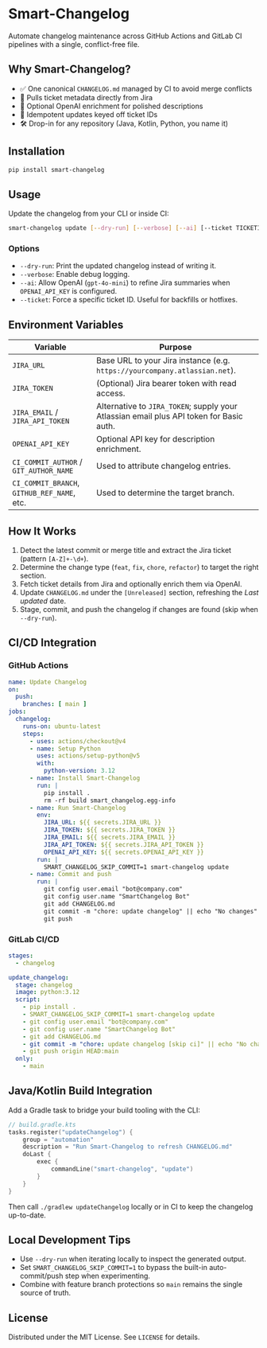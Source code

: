 # Smart-Changelog

Automate changelog maintenance across GitHub Actions and GitLab CI pipelines with a single, conflict-free file.

## Why Smart-Changelog?
- ✅ One canonical `CHANGELOG.md` managed by CI to avoid merge conflicts
- 🔗 Pulls ticket metadata directly from Jira
- 🤖 Optional OpenAI enrichment for polished descriptions
- 🔁 Idempotent updates keyed off ticket IDs
- 🛠️ Drop-in for any repository (Java, Kotlin, Python, you name it)

## Installation
```bash
pip install smart-changelog
```

## Usage
Update the changelog from your CLI or inside CI:
```bash
smart-changelog update [--dry-run] [--verbose] [--ai] [--ticket TICKETID]
```

### Options
- `--dry-run`: Print the updated changelog instead of writing it.
- `--verbose`: Enable debug logging.
- `--ai`: Allow OpenAI (`gpt-4o-mini`) to refine Jira summaries when `OPENAI_API_KEY` is configured.
- `--ticket`: Force a specific ticket ID. Useful for backfills or hotfixes.

## Environment Variables
| Variable | Purpose |
| --- | --- |
| `JIRA_URL` | Base URL to your Jira instance (e.g. `https://yourcompany.atlassian.net`). |
| `JIRA_TOKEN` | (Optional) Jira bearer token with read access. |
| `JIRA_EMAIL` / `JIRA_API_TOKEN` | Alternative to `JIRA_TOKEN`; supply your Atlassian email plus API token for Basic auth. |
| `OPENAI_API_KEY` | Optional API key for description enrichment. |
| `CI_COMMIT_AUTHOR` / `GIT_AUTHOR_NAME` | Used to attribute changelog entries. |
| `CI_COMMIT_BRANCH`, `GITHUB_REF_NAME`, etc. | Used to determine the target branch. |

## How It Works
1. Detect the latest commit or merge title and extract the Jira ticket (pattern `[A-Z]+-\d+`).
2. Determine the change type (`feat`, `fix`, `chore`, `refactor`) to target the right section.
3. Fetch ticket details from Jira and optionally enrich them via OpenAI.
4. Update `CHANGELOG.md` under the `[Unreleased]` section, refreshing the _Last updated_ date.
5. Stage, commit, and push the changelog if changes are found (skip when `--dry-run`).

## CI/CD Integration
### GitHub Actions
```yaml
name: Update Changelog
on:
  push:
    branches: [ main ]
jobs:
  changelog:
    runs-on: ubuntu-latest
    steps:
      - uses: actions/checkout@v4
      - name: Setup Python
        uses: actions/setup-python@v5
        with:
          python-version: 3.12
      - name: Install Smart-Changelog
        run: |
          pip install .
          rm -rf build smart_changelog.egg-info
      - name: Run Smart-Changelog
        env:
          JIRA_URL: ${{ secrets.JIRA_URL }}
          JIRA_TOKEN: ${{ secrets.JIRA_TOKEN }}
          JIRA_EMAIL: ${{ secrets.JIRA_EMAIL }}
          JIRA_API_TOKEN: ${{ secrets.JIRA_API_TOKEN }}
          OPENAI_API_KEY: ${{ secrets.OPENAI_API_KEY }}
        run: |
          SMART_CHANGELOG_SKIP_COMMIT=1 smart-changelog update
      - name: Commit and push
        run: |
          git config user.email "bot@company.com"
          git config user.name "SmartChangelog Bot"
          git add CHANGELOG.md
          git commit -m "chore: update changelog" || echo "No changes"
          git push
```

### GitLab CI/CD
```yaml
stages:
  - changelog

update_changelog:
  stage: changelog
  image: python:3.12
  script:
    - pip install .
    - SMART_CHANGELOG_SKIP_COMMIT=1 smart-changelog update
    - git config user.email "bot@company.com"
    - git config user.name "SmartChangelog Bot"
    - git add CHANGELOG.md
    - git commit -m "chore: update changelog [skip ci]" || echo "No changes"
    - git push origin HEAD:main
  only:
    - main
```

## Java/Kotlin Build Integration
Add a Gradle task to bridge your build tooling with the CLI:
```kotlin
// build.gradle.kts
tasks.register("updateChangelog") {
    group = "automation"
    description = "Run Smart-Changelog to refresh CHANGELOG.md"
    doLast {
        exec {
            commandLine("smart-changelog", "update")
        }
    }
}
```
Then call `./gradlew updateChangelog` locally or in CI to keep the changelog up-to-date.

## Local Development Tips
- Use `--dry-run` when iterating locally to inspect the generated output.
- Set `SMART_CHANGELOG_SKIP_COMMIT=1` to bypass the built-in auto-commit/push step when experimenting.
- Combine with feature branch protections so `main` remains the single source of truth.


## License
Distributed under the MIT License. See `LICENSE` for details.
